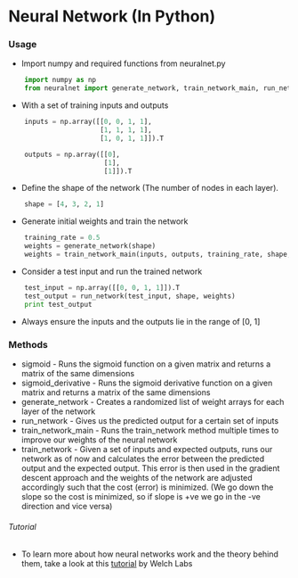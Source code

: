# Neural Network (In Python)

### Usage

* Import numpy and required functions from neuralnet.py
```python
	import numpy as np
	from neuralnet import generate_network, train_network_main, run_network
```

* With a set of training inputs and outputs
```python
    inputs = np.array([[0, 0, 1, 1], 
                       [1, 1, 1, 1], 
                       [1, 0, 1, 1]]).T

    outputs = np.array([[0],
                        [1],
                        [1]]).T
```
* Define the shape of the network (The number of nodes in each layer). 
```python
    shape = [4, 3, 2, 1]
```
* Generate initial weights and train the network
```python
    training_rate = 0.5
    weights = generate_network(shape)
    weights = train_network_main(inputs, outputs, training_rate, shape, weights)
```
* Consider a test input and run the trained network
```python
    test_input = np.array([[0, 0, 1, 1]]).T
    test_output = run_network(test_input, shape, weights)
    print test_output
```

* Always ensure the inputs and the outputs lie in the range of [0, 1]

### Methods

* sigmoid - Runs the sigmoid function on a given matrix and returns a matrix of the same dimensions
* sigmoid_derivative - Runs the sigmoid derivative function on a given matrix and returns a matrix of the same dimensions
* generate_network - Creates a randomized list of weight arrays for each layer of the network
* run_network - Gives us the predicted output for a certain set of inputs
* train_network_main - Runs the train_network method multiple times to improve our weights of the neural network
* train_network - Given a set of inputs and expected outputs, runs our network as of now and calculates the error between the predicted output and the expected output. This error is then used in the gradient descent approach and the weights of the network are adjusted accordingly such that the cost (error) is minimized. (We go down the slope so the cost is minimized, so if slope is +ve we go in the -ve direction and vice versa)

###### Tutorial

* To learn more about how neural networks work and the theory behind them, take a look at this [tutorial] by Welch Labs

[tutorial]: <https://www.youtube.com/watch?v=bxe2T-V8XRs>
